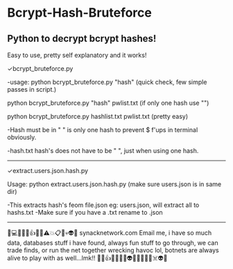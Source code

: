 # Bcrypt-Hash-Bruteforce
Python to decrypt bcrypt hashes!
----------------
Easy to use, pretty self explanatory and it works!

✓bcrypt_bruteforce.py

-usage: python bcrypt_bruteforce.py "hash"
(quick check, few simple passes in script.)

python bcrypt_bruteforce.py "hash" pwlist.txt 
(if only one hash use "")

python bcrypt_bruteforce.py hashlist.txt pwlist.txt
(pretty easy)

-Hash must be in " " is only one hash to prevent $ f'ups in terminal obviously.

-hash.txt hash's does not have to be " ", just when using one hash.

----------------
✓extract.users.json.hash.py

Usage: python extract.users.json.hash.py
(make sure users.json is in same dir) 

-This extracts hash's feom file.json
eg: users.json, will extract all to hashs.txt
-Make sure if you have a .txt rename to .json

----------------
💯💻🎉🤑✅👍😎😎⚠️💥📋🤬💀👽💯
synacknetwork.com Email me, i have so much data, databases stuff i have found, always fun stuff to go through, we can trade finds, or run the net together wrecking havoc lol, botnets are always alive to play with as well...lmk!!
🤑😎👍😩🍦🤞💞👽💀💯💯💥🤪☠️👽💯
